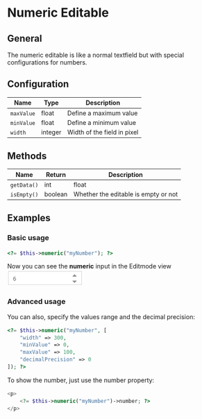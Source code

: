 # Numeric Editable

## General
The numeric editable is like a normal textfield but with special configurations for numbers.

## Configuration

| Name       | Type    | Description                 |
|------------|---------|-----------------------------|
| `maxValue` | float   | Define a maximum value      |
| `minValue` | float   | Define a minimum value      |
| `width`    | integer | Width of the field in pixel |

## Methods

| Name        | Return      | Description                                                                  |
|-------------|-------------|------------------------------------------------------------------------------|
| `getData()` | int|float   | Value of the numeric field, this is useful to get the value even in editmode |
| `isEmpty()` | boolean  | Whether the editable is empty or not                                            |

## Examples

### Basic usage

```php
<?= $this->numeric("myNumber"); ?>
```


Now you can see the **numeric** input in the Editmode view 
![Numeric input - editmode](../../img/editables_numeric_simple_editmode.png)

### Advanced usage

You can also, specify the values range and the decimal precision:

```php
<?= $this->numeric("myNumber", [
    "width" => 300,
    "minValue" => 0,
    "maxValue" => 100,
    "decimalPrecision" => 0
]); ?>
```

To show the number, just use the number property:

```php
<p>
    <?= $this->numeric("myNumber")->number; ?>
</p>
```